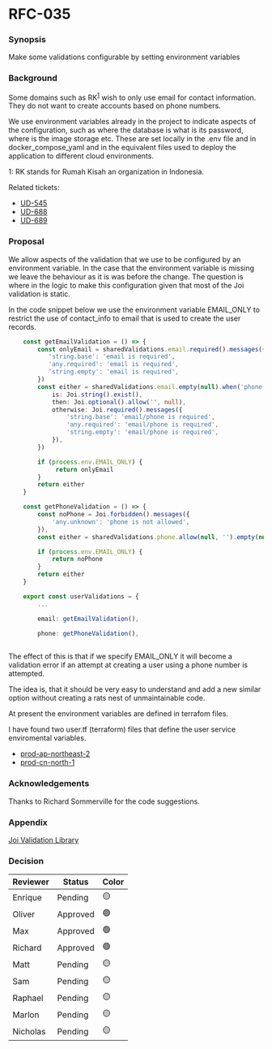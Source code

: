 # RFC-035

### Synopsis
Make some validations configurable by setting environment variables

### Background
Some domains such as RK<sup>[1](#rkfootnote1)</sup> wish to only use email for contact information. They do not want to create accounts based on phone numbers.

We use environment variables already in the project to indicate aspects of the configuration, such as where the database is what is its password, where is the image storage etc. These are set locally in the .env file and in docker_compose_yaml and in the equivalent files used to deploy the application to different cloud environments.

<a name="rkfootnote1">1</a>: RK stands for Rumah Kisah an organization in Indonesia.

Related tickets:
- [UD-545](https://calmisland.atlassian.net/browse/UD-545)
- [UD-688](https://calmisland.atlassian.net/browse/UD-688)
- [UD-689](https://calmisland.atlassian.net/browse/UD-689)



### Proposal

We allow aspects of the validation that we use to be configured by an environment variable.
In the case that the environment variable is missing we leave the behaviour as it is was before the change. The question is where in the logic to make this configuration given that most of the Joi validation is static.

In the code snippet below we use the environment variable EMAIL_ONLY to restrict the use of contact_info to email that is used to create the user records.
```typescript
    const getEmailValidation = () => {
        const onlyEmail = sharedValidations.email.required().messages({
           'string.base': 'email is required',
           'any.required': 'email is required',
           'string.empty': 'email is required',
        })
        const either = sharedValidations.email.empty(null).when('phone', {
            is: Joi.string().exist(),
            then: Joi.optional().allow('', null),
            otherwise: Joi.required().messages({
                'string.base': 'email/phone is required',
                'any.required': 'email/phone is required',
                'string.empty': 'email/phone is required',
            }),
        })

        if (process.env.EMAIL_ONLY) {
             return onlyEmail
        }
        return either
    }

    const getPhoneValidation = () => {
        const noPhone = Joi.forbidden().messages({
            'any.unknown': 'phone is not allowed',
        }),
        const either = sharedValidations.phone.allow(null, '').empty(null)

        if (process.env.EMAIL_ONLY) {
            return noPhone
        }
        return either
    }

    export const userValidations = {
        ...

        email: getEmailValidation(),

        phone: getPhoneValidation(),
    
```
    
The effect of this is that if we specify EMAIL_ONLY it will become a validation error if an attempt at creating a user using a phone number is attempted.

The idea is, that it should be very easy to understand and add a new similar option without creating a rats nest of unmaintainable code.

At present the environment variables are defined in terrafom files.

I have found two user&#46;tf (terraform) files that define the user service enviromental variables. 
 - [prod-ap-northeast-2](https://bitbucket.org/calmisland/kidsloop-hub-infra/src/master/prod-ap-northeast-2/user.tf)
 - [prod-cn-north-1](https://bitbucket.org/calmisland/kidsloop-hub-infra/src/master/prod-cn-north-1/user.tf)
 
### Acknowledgements
Thanks to Richard Sommerville for the code suggestions.

### Appendix
[Joi Validation Library](https://joi.dev/api/?v=17.4.2)


### Decision


|     Reviewer     |  Status  | Color |
|------------------|----------|-------|
| Enrique        | Pending |   🟡  |
| Oliver      |  Approved |   🟢  |
| Max  | Approved |   🟢  |
| Richard  | Approved |   🟢  |
| Matt  | Pending  |   🟡  |
| Sam  | Pending  |   🟡  |
| Raphael  | Pending  |   🟡  |
| Marlon  | Pending  |   🟡  |
| Nicholas  | Pending  |   🟡  |

